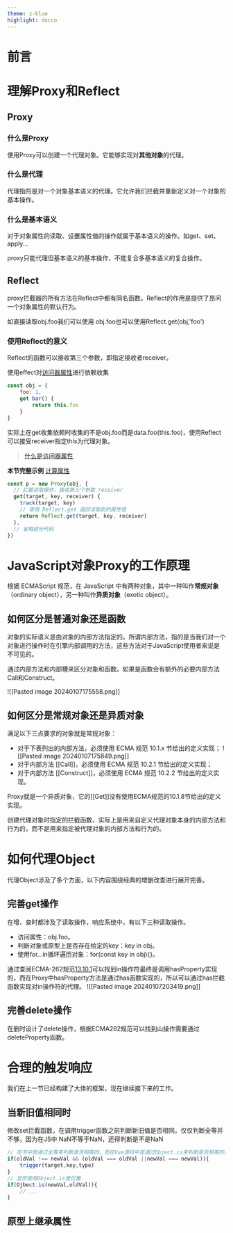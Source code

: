 ```yaml
---
theme: z-blue
highlight: docco
---
```

# 前言

# 理解Proxy和Reflect

## Proxy

### 什么是Proxy

使用Proxy可以创建一个代理对象。它能够实现对**其他对象**的代理。

### 什么是代理

代理指的是对一个对象基本语义的代理。它允许我们拦截并重新定义对一个对象的基本操作。

### 什么是基本语义

对于对象属性的读取、设置属性值的操作就属于基本语义的操作。如get、set、apply...

proxy只能代理但基本语义的基本操作，不能复合多基本语义的复合操作。

## Reflect

proxy拦截器的所有方法在Reflect中都有同名函数。Reflect的作用是提供了昂问一个对象属性的默认行为。

如直接读取obj.foo我们可以使用 obj.foo也可以使用Reflect.get(obj,'foo')

### 使用Reflect的意义

Reflect的函数可以接收第三个参数，即指定接收者receiver。

使用effect对[访问器属性](https://www.zhihu.com/question/40648241)进行依赖收集

~~~JavaScript
const obj = {
    foo: 1,
    get bar() {
        return this.foo
    }
}
~~~

实际上在get收集依赖时收集的不是obj.foo而是data.foo(this.foo)，使用Reflect可以接受receiver指定this为代理对象。

> [什么是访问器属性](https://www.zhihu.com/question/40648241)

**本节完整示例**
[计算属性](https://code.juejin.cn/pen/7320168567016521738)

~~~JavaScript
const p = new Proxy(obj, {
  // 拦截读取操作，接收第三个参数 receiver
  get(target, key, receiver) {
    track(target, key)
    // 使用 Reflect.get 返回读取到的属性值
    return Reflect.get(target, key, receiver)
  },
  // 省略部分代码
})
~~~    

# JavaScript对象Proxy的工作原理

根据 ECMAScript 规范，在 JavaScript 中有两种对象，其中一种叫作**常规对象**（ordinary object），另一种叫作**异质对象**（exotic object）。

## 如何区分是普通对象还是函数

对象的实际语义是由对象的内部方法指定的。所谓内部方法，指的是当我们对一个对象进行操作时在引擎内部调用的方法，这些方法对于JavaScript使用者来说是不可见的。

通过内部方法和内部槽来区分对象和函数。如果是函数会有额外的必要内部方法Call和Construct。

![[Pasted image 20240107175558.png]]

## 如何区分是常规对象还是异质对象

满足以下三点要求的对象就是常规对象：
- 对于下表列出的内部方法，必须使用 ECMA 规范 10.1.x 节给出的定义实现；
![[Pasted image 20240107175849.png]]
- 对于内部方法 [[Call]]，必须使用 ECMA 规范 10.2.1 节给出的定义实现；
- 对于内部方法 [[Construct]]，必须使用 ECMA 规范 10.2.2 节给出的定义实现。

Proxy就是一个异质对象，它的[[Get]]没有使用ECMA规范的10.1.8节给出的定义实现。

创建代理对象时指定的拦截函数，实际上是用来自定义代理对象本身的内部方法和行为的，而不是用来指定被代理对象的内部方法和行为的。

# 如何代理Object

代理Object涉及了多个方面，以下内容围绕经典的增删改查进行展开完善。

## 完善get操作

在增、查时都涉及了读取操作，响应系统中，有以下三种读取操作。

- 访问属性：obj.foo。
- 判断对象或原型上是否存在给定的key：key in obj。
- 使用for...in循环遍历对象：for(const key in obj){}。

通过查阅ECMA-262规范[13.10.1](https://262.ecma-international.org/14.0/?_gl=1*nwkpjf*_ga*MTAzMDI0MDQ4NC4xNzA0NjMwNjM2*_ga_TDCK4DWEPP*MTcwNDYzMDYzNS4xLjAuMTcwNDYzMDYzNS4wLjAuMA..&_ga=2.226073754.1633835410.1704630637-1030240484.1704630636#sec-relational-operators-runtime-semantics-evaluation)可以找到in操作符最终是调用hasProperty实现的，而在Proxy中hasProperty方法是通过has函数实现的，所以可以通过has拦截函数实现对in操作符的代理。
![[Pasted image 20240107203419.png]]

## 完善delete操作

在删时设计了delete操作，根据ECMA262规范可以找到山操作需要通过deleteProperty函数。

# 合理的触发响应

我们在上一节已经构建了大体的框架，现在继续接下来的工作。

## 当新旧值相同时

修改set拦截函数，在调用trigger函数之前判断新旧值是否相同。仅仅判断全等并不够，因为在JS中 NaN不等于NaN，还得判断是不是NaN

~~~JavaScript
// 在书中是通过全等来判断是否相等的。而在Vue源码中是通过Object.is来判断是否相等的。
if(oldVal !== newVal && (oldVal === oldVal ||newVal === newVal)){
    trigger(target,key,type)
}
// 显然使用Object.is更优雅
if(Ojbect.is(newVal,oldVal)){
    // ...
}
~~~

## 原型上继承属性